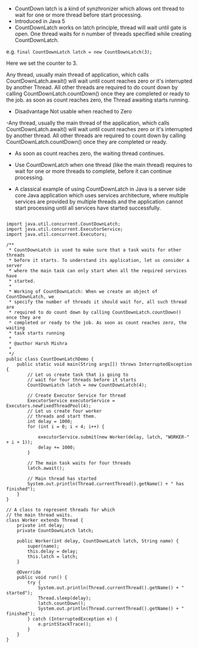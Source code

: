 - CountDown latch is a kind of synzhronizer which allows ont thread to wait for one or more thread before start processing.
- Introduced in Java 5
- CountDownLatch works on latch principle, thread will wait until gate is open. One thread waits for n number of threads specified while creating CountDownLatch.

e.g. `final CountDownLatch latch = new CountDownLatch(3);`

Here we set the counter to 3.

Any thread, usually main thread of application, which calls CountDownLatch.await() will wait until count reaches zero or it's interrupted by another Thread. All other threads are required to do count down by calling CountDownLatch.countDown() once they are completed or ready to the job. as soon as count reaches zero, the Thread awaiting starts running.

- Disadvantage
 Not usable when reached to Zero 
 
 -Any thread, usually the main thread of the application, which calls CountDownLatch.await() will wait until count reaches zero or it's interrupted by another thread. All other threads are required to count down by calling CountDownLatch.countDown() once they are completed or ready.

- As soon as count reaches zero, the waiting thread continues. 
- Use CountDownLatch when one thread (like the main thread) requires to wait for one or more threads to complete, before it can continue processing.

- A classical example of using CountDownLatch in Java is a server side core Java application which uses services architecture, where multiple services are provided by multiple threads and the application cannot start processing until all services have started successfully.

```

import java.util.concurrent.CountDownLatch;
import java.util.concurrent.ExecutorService;
import java.util.concurrent.Executors;

/**
 * CountDownLatch is used to make sure that a task waits for other threads
 * before it starts. To understand its application, let us consider a server
 * where the main task can only start when all the required services have
 * started.
 * 
 * Working of CountDownLatch: When we create an object of CountDownLatch, we
 * specify the number of threads it should wait for, all such thread are
 * required to do count down by calling CountDownLatch.countDown() once they are
 * completed or ready to the job. As soon as count reaches zero, the waiting
 * task starts running
 * 
 * @author Harsh Mishra
 *
 */
public class CountDownLatchDemo {
	public static void main(String args[]) throws InterruptedException {
		// Let us create task that is going to
		// wait for four threads before it starts
		CountDownLatch latch = new CountDownLatch(4);

		// Create Executor Service for thread
		ExecutorService executorService = Executors.newFixedThreadPool(4);
		// Let us create four worker
		// threads and start them.
		int delay = 1000;
		for (int i = 0; i < 4; i++) {

			executorService.submit(new Worker(delay, latch, "WORKER-" + i + 1));
			delay += 1000;
		}

		// The main task waits for four threads
		latch.await();

		// Main thread has started
		System.out.println(Thread.currentThread().getName() + " has finished");
	}
}

// A class to represent threads for which 
// the main thread waits. 
class Worker extends Thread {
	private int delay;
	private CountDownLatch latch;

	public Worker(int delay, CountDownLatch latch, String name) {
		super(name);
		this.delay = delay;
		this.latch = latch;
	}

	@Override
	public void run() {
		try {
			System.out.println(Thread.currentThread().getName() + " started");
			Thread.sleep(delay);
			latch.countDown();
			System.out.println(Thread.currentThread().getName() + " finished");
		} catch (InterruptedException e) {
			e.printStackTrace();
		}
	}
}

```
